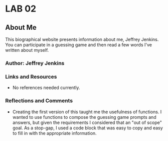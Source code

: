# LAB 02

## About Me

This biographical website presents information about me, Jeffrey Jenkins. You can participate in a guessing game and then read a few words I've written about myself.

### Author: Jeffrey Jenkins

### Links and Resources

- No references needed currently.

### Reflections and Comments

- Creating the first version of this taught me the usefulness of functions. I wanted to use functions to compose the guessing game prompts and answers, but given the requirements I considered that an "out of scope" goal. As a stop-gap, I used a code block that was easy to copy and easy to fill in with the appropriate information.
